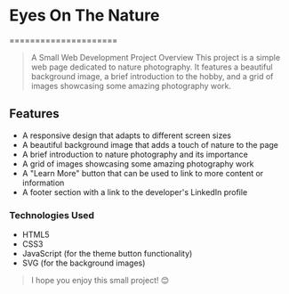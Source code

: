 # Eyes On The Nature

=====================

> A Small Web Development Project
> Overview
> This project is a simple web page dedicated to nature photography. It features a beautiful background image, a brief introduction to the hobby, and a grid of images showcasing some amazing photography work.

## Features

- A responsive design that adapts to different screen sizes
- A beautiful background image that adds a touch of nature to the page
- A brief introduction to nature photography and its importance
- A grid of images showcasing some amazing photography work
- A "Learn More" button that can be used to link to more content or information
- A footer section with a link to the developer's LinkedIn profile

### Technologies Used

- HTML5
- CSS3
- JavaScript (for the theme button functionality)
- SVG (for the background images)

> I hope you enjoy this small project! 😊
